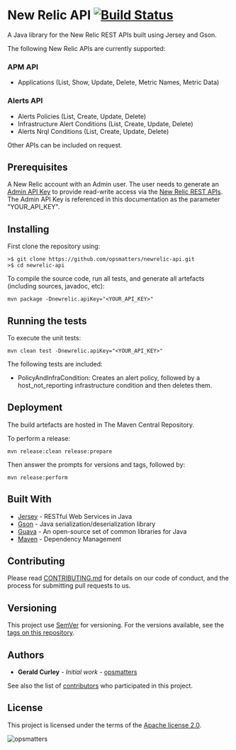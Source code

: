 # New Relic API [![Build Status](https://travis-ci.org/opsmatters/newrelic-api.svg?branch=master)](https://travis-ci.org/opsmatters/newrelic-api)

A Java library for the New Relic REST APIs built using Jersey and Gson.

The following New Relic APIs are currently supported:

### APM API
* Applications (List, Show, Update, Delete, Metric Names, Metric Data)

### Alerts API
* Alerts Policies (List, Create, Update, Delete)
* Infrastructure Alert Conditions (List, Create, Update, Delete)
* Alerts Nrql Conditions (List, Create, Update, Delete)

Other APIs can be included on request.

## Prerequisites

A New Relic account with an Admin user.
The user needs to generate an [Admin API Key](https://docs.newrelic.com/docs/accounts-partnerships/accounts/account-setup/new-relic-rest-api-key-types) 
to provide read-write access via the [New Relic REST APIs](https://api.newrelic.com).
The Admin API Key is referenced in this documentation as the parameter "YOUR_API_KEY".

## Installing

First clone the repository using:
```
>$ git clone https://github.com/opsmatters/newrelic-api.git
>$ cd newrelic-api
```

To compile the source code, run all tests, and generate all artefacts (including sources, javadoc, etc):
```
mvn package -Dnewrelic.apiKey="<YOUR_API_KEY>" 
```

## Running the tests

To execute the unit tests:
```
mvn clean test -Dnewrelic.apiKey="<YOUR_API_KEY>"
```

The following tests are included:

* PolicyAndInfraCondition: Creates an alert policy, followed by a host_not_reporting infrastructure condition and then deletes them.

## Deployment

The build artefacts are hosted in The Maven Central Repository. 

To perform a release:
```
mvn release:clean release:prepare
```
Then answer the prompts for versions and tags, followed by:
```
mvn release:perform
```

## Built With

* [Jersey](https://jersey.github.io/) - RESTful Web Services in Java
* [Gson](https://github.com/google/gson) - Java serialization/deserialization library
* [Guava](https://github.com/google/guava/wiki) - An open-source set of common libraries for Java
* [Maven](https://maven.apache.org/) - Dependency Management

## Contributing

Please read [CONTRIBUTING.md](https://www.contributor-covenant.org/version/1/4/code-of-conduct.html) for details on our code of conduct, and the process for submitting pull requests to us.

## Versioning

This project use [SemVer](http://semver.org/) for versioning. For the versions available, see the [tags on this repository](https://github.com/opsmatters/newrelic-api/tags). 

## Authors

* **Gerald Curley** - *Initial work* - [opsmatters](https://github.com/opsmatters)

See also the list of [contributors](https://github.com/opsmatters/newrelic-api/contributors) who participated in this project.

## License

This project is licensed under the terms of the [Apache license 2.0](https://www.apache.org/licenses/LICENSE-2.0.html).

![opsmatters](https://imgur.com/VoLABc1)
